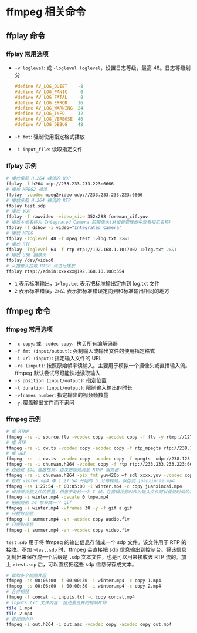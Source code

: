 # ffmpeg 相关命令

## ffplay 命令

### ffplay 常用选项

- `-v loglevel`: 或 `-loglevel loglevel`，设置日志等级，最高 48。日志等级划分

  ```h
  #define AV_LOG_QUIET    -8
  #define AV_LOG_PANIC     0
  #define AV_LOG_FATAL     8
  #define AV_LOG_ERROR    16
  #define AV_LOG_WARNING  24
  #define AV_LOG_INFO     32
  #define AV_LOG_VERBOSE  40
  #define AV_LOG_DEBUG    48
  ```

- `-f fmt`: 强制使用指定格式播放
- `-i input_file`: 读取指定文件

### ffplay 示例

```sh
# 播放承载 H.264 裸流的 UDP
ffplay -f h264 udp://233.233.233.223:6666
# 播放 MPEG2 裸流
ffplay -vcodec mpeg2video udp://233.233.233.223:6666
# 播放承载 H.264 裸流的 RTP
ffplay test.sdp
# 播放 YUV
ffplay -f rawvideo -video_size 352x288 foreman_cif.yuv
# 播放本地名称为 Integrated Camera 的摄像头(从设备管理器中查看相机名称)
ffplay -f dshow -i video="Integrated Camera"
# 播放 MPEG
ffplay -loglevel 48 -f mpeg test 1>log.txt 2>&1
# 播放 RTP
ffplay -loglevel 64 -f rtp rtp://192.168.1.10:7002 1>log.txt 2>&1
# 播放 USB 摄像头
ffplay /dev/video0
# 从摄像头拉取 RTSP 流进行播放
ffplay rtsp://admin:xxxxxx@192.168.10.100:554
```

- `1` 表示标准输出，`1>log.txt` 表示把标准输出定向到 log.txt 文件
- `2` 表示标准错误，`2>&1` 表示把标准错误定向到和标准输出相同的地方

## ffmpeg 命令

### ffmpeg 常用选项

- `-c copy`: 或 `-codec copy`，拷贝所有编解码器
- `-f fmt (input/output)`: 强制输入或输出文件的使用指定格式
- `-i url (input)`: 指定输入文件的 URL
- `-re (input)`: 按照原始帧率读输入。主要用于模拟一个摄像头或直播输入流。ffmpeg 默认尝试尽可能快地读取输入
- `-s position (input/output)`: 指定位置
- `-t duration (input/output)`: 限制输入输出的时长
- `-vframes number`: 指定输出的视频帧数量
- `-y`: 覆盖输出文件而不询问

### ffmpeg 示例

```sh
# 推 RTMP
ffmpeg -re -i source.flv -vcodec copy -acodec copy -f flv -y rtmp://127.0.0.1:1935/live/livestream
# 推 RTP
ffmpeg -re -i cw.ts -vcodec copy -acodec copy -f rtp_mpegts rtp://238.123.46.66:8001
# 推 UDP
ffmpeg -re -i cw.ts -vcodec copy -acodec copy -f mpegts  udp://238.123.46.66:8001
ffmpeg -re -i chunwan.h264 -vcodec copy -f rtp rtp://233.233.233.223:6666>test.sdp
# 边通过 SDL 播放视频，边发送视频流至 RTMP 服务器
ffmpeg -re -i chunwan.h264 -pix_fmt yuv420p –f sdl xxxx.yuv -vcodec copy -f flv rtmp://localhost/oflaDemo/livestream
# 截取 winter.mp4 中 1:27:54 开始的 5 分钟视频，保存到 juanxincai.mp4
ffmpeg -ss 1:27:54 -t 00:05:00 -i winter.mp4 -c copy juanxincai.mp4
# 维持原视频文件的质量，相当于每秒一个 I 帧，在剪辑视频时作为输入文件可以保证时间的准确性
ffmpeg -i winter.mp4 -qscale 0 tmpw.mp4
# 把视频前 30 帧转成一个 gif
ffmpeg -i winter.mp4 -vframes 30 -y -f gif a.gif
# 只提取音频
ffmpeg -i summer.mp4 -vn -acodec copy audio.flv
# 只提取视频
ffmpeg -i summer.mp4 -an -vcodec copy video.flv
```

`test.sdp` 用于将 ffmpeg 的输出信息存储成一个 sdp 文件。该文件用于 RTP 的接收。不加 `>test.sdp` 时，ffmpeg 会直接把 sdp 信息输出到控制台。将该信息复制出来保存成一个后缀是 `.sdp` 文本文件，也是可以用来接收该 RTP 流的。加上 `>test.sdp` 后，可以直接把这些 sdp 信息保存成文本。

```sh
# 截取多个视频片段
ffmpeg -ss 00:05:00 -t 00:00:30 -i winter.mp4 -c copy 1.mp4
ffmpeg -ss 00:06:00 -t 00:00:30 -i winter.mp4 -c copy 2.mp4
# 合并视频
ffmpeg -f concat -i inputs.txt -c copy concat.mp4
# inputs.txt 文件内容: 描述要合并的视频片段
file 1.mp4
file 2.mp4
# 音视频合并
ffmpeg -i out.h264 -i out.aac -vcodec copy -acodec copy out.mp4
```
